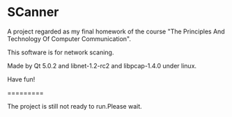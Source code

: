 SCanner
=======

A project regarded as my final homework of the course "The Principles And Technology Of Computer Communication".

This software is for network scaning.

Made by Qt 5.0.2 and libnet-1.2-rc2 and libpcap-1.4.0 under linux.

Have fun!

=========

The project is still not ready to run.Please wait.
